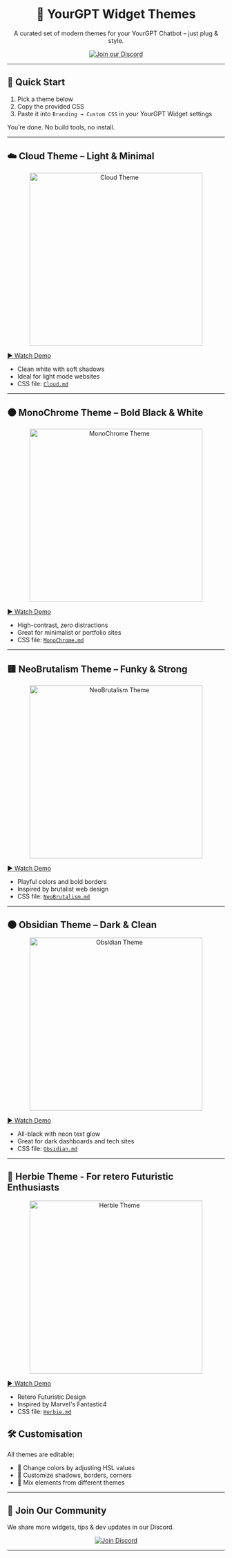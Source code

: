 <h1 align="center">🎨 YourGPT Widget Themes</h1>

<p align="center">
A curated set of modern themes for your YourGPT Chatbot – just plug & style.
</p>

<p align="center">
<a href="https://discord.gg/z8PBs5ckcd">
  <img src="https://img.shields.io/badge/Join%20our%20Discord-5865F2?logo=discord&logoColor=white&style=for-the-badge" alt="Join our Discord">
</a>
</p>

---

## 🧾 Quick Start

1. Pick a theme below  
2. Copy the provided CSS  
3. Paste it into `Branding → Custom CSS` in your YourGPT Widget settings  

You’re done. No build tools, no install.

---

## ☁️ Cloud Theme – Light & Minimal

<p align="center">
  <img src="https://assets.yourgpt.ai/widget/widget-themes-styles/yourgpt-widget-white-blue.png" alt="Cloud Theme" width="400">
</p>

[▶️ Watch Demo](https://assets.yourgpt.ai/widget/widget-themes-styles/yourgpt-widget-white-blue.mp4)

- Clean white with soft shadows  
- Ideal for light mode websites  
- CSS file: [`Cloud.md`](https://github.com/YourGPT/chatbot-widget-templates/blob/master/templates/Cloud.md)

---

## ⚫ MonoChrome Theme – Bold Black & White

<p align="center">
  <img src="https://assets.yourgpt.ai/widget/widget-themes-styles/yourgpt-widget-black-white.png" alt="MonoChrome Theme" width="400">
</p>

[▶️ Watch Demo](https://assets.yourgpt.ai/widget/widget-themes-styles/yourgpt-widget-black-white.mp4)

- High-contrast, zero distractions  
- Great for minimalist or portfolio sites  
- CSS file: [`MonoChrome.md`](https://github.com/YourGPT/chatbot-widget-templates/blob/master/templates//MonoChrome.md)

---

## 🟨 NeoBrutalism Theme – Funky & Strong

<p align="center">
  <img src="https://assets.yourgpt.ai/widget/widget-themes-styles/yourgpt-widget-brutalist.png" alt="NeoBrutalism Theme" width="400">
</p>

[▶️ Watch Demo](https://assets.yourgpt.ai/widget/widget-themes-styles/yourgpt-widget-brutalist.mp4)

- Playful colors and bold borders  
- Inspired by brutalist web design  
- CSS file: [`NeoBrutalism.md`](https://github.com/your-repo-name/blob/master/templates/NeoBrutalism.md)

---

## 🌑 Obsidian Theme – Dark & Clean

<p align="center">
  <img src="https://assets.yourgpt.ai/widget/widget-themes-styles/yourgpt-widget-obs-black.png" alt="Obsidian Theme" width="400">
</p>

[▶️ Watch Demo](https://assets.yourgpt.ai/widget/widget-themes-styles/yourgpt-widget-obs-black.mp4)

- All-black with neon text glow  
- Great for dark dashboards and tech sites  
- CSS file: [`Obsidian.md`](https://github.com/YourGPT/chatbot-widget-templates/blob/master/templates/Obsidian.md)

---

## 🤖 Herbie Theme - For retero Futuristic Enthusiasts

<p align="center">
  <img src="https://assets.yourgpt.ai/widget/widget-themes-styles/yourgpt-widget-herbie-theme.png" alt="Herbie Theme" width="400">
</p>

[▶️ Watch Demo](https://assets.yourgpt.ai/widget/widget-themes-styles/yourgpt-widget-herbie-Fantastic4.mp4)

- Retero Futuristic Design  
- Inspired by Marvel's Fantastic4 
- CSS file: [`Herbie.md`](https://github.com/YourGPT/chatbot-widget-templates/blob/master/templates/Herbie.md)

## 🛠 Customisation

All themes are editable:

- 🎨 Change colors by adjusting HSL values  
- 🔲 Customize shadows, borders, corners  
- 🧩 Mix elements from different themes  

---

## 💬 Join Our Community

We share more widgets, tips & dev updates in our Discord.

<p align="center">
  <a href="https://discord.gg/z8PBs5ckcd">
    <img src="https://img.shields.io/badge/Join%20our%20Discord-5865F2?logo=discord&logoColor=white&style=for-the-badge" alt="Join Discord">
  </a>
</p>

------
